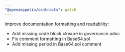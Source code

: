 ```yaml
---
"@openzeppelin/contracts": patch
---
```


Improve documentation formatting and readability:
- Add missing code block closure in governance.adoc
- Fix comment formatting in Base64.sol
- Add missing period in Base64.sol comment